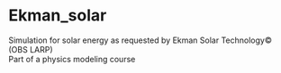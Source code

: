 # Ekman_solar
Simulation for solar energy as requested by Ekman Solar Technology© (OBS LARP)  
Part of a physics modeling course

